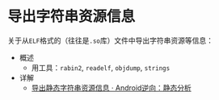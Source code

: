 # 导出字符串资源信息

关于从`ELF`格式的（往往是`.so`库）文件中导出字符串资源等信息：

* 概述
  * 用工具：`rabin2`, `readelf`, `objdump`, `strings`
* 详解
  * [导出静态字符串资源信息 · Android逆向：静态分析](https://book.crifan.org/books/android_re_static_analysis/website/by_file_type/for_so/export_static_string/ )
